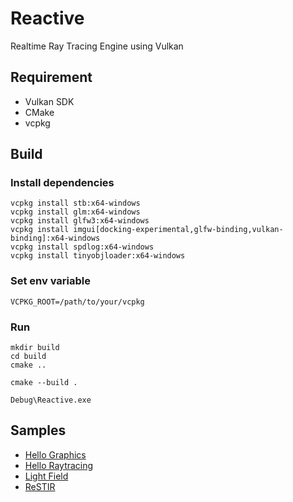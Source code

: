 # Reactive

Realtime Ray Tracing Engine using Vulkan

## Requirement

- Vulkan SDK
- CMake
- vcpkg

## Build

### Install dependencies

```
vcpkg install stb:x64-windows
vcpkg install glm:x64-windows
vcpkg install glfw3:x64-windows
vcpkg install imgui[docking-experimental,glfw-binding,vulkan-binding]:x64-windows
vcpkg install spdlog:x64-windows
vcpkg install tinyobjloader:x64-windows
```

### Set env variable

```
VCPKG_ROOT=/path/to/your/vcpkg
```

### Run

```
mkdir build
cd build
cmake ..

cmake --build .

Debug\Reactive.exe
```

## Samples

- [Hello Graphics](sample/hello_graphics/)
- [Hello Raytracing](sample/hello_raytracing/)
- [Light Field](sample/light_field/)
- [ReSTIR](sample/restir/)
